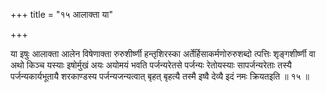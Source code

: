 +++
title = "१५ आलाक्ता या"

+++

या इषुः आलाक्ता आलेन विषेणाक्ता रुरुशीर्ष्णी हन्तृशिरस्का अर्तेर्हिसाकर्मणोरुरुशब्दो त्पत्तिः शृङ्गशीर्ष्णी वा अथो किञ्च यस्याः इषोर्मुखं अयः अयोमयं भवति पर्जन्यरेतसे पर्जन्यः रेतोयस्याः सापर्जन्यरेताः तस्यै पर्जन्यकार्यभूतायै शरकाण्डस्य पर्जन्यजन्यत्वात् बृहत् बृहत्यै तस्मै इष्वै देव्यै इदं नमः क्रियतइति ॥ १५ ॥